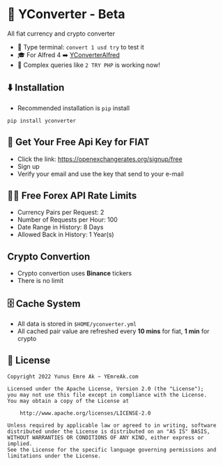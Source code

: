 # 💱 YConverter - Beta

All fiat currency and crypto converter

- 💚 Type terminal: `convert 1 usd try` to test it
- 🎓 For Alfred 4 ➡️ [YConverterAlfred](https://github.com/yedhrab/YConverterAlfred)
- 🎉 Complex queries like `2 TRY PHP` is working now!

## ⬇️  Installation

- Recommended installation is `pip` install

```
pip install yconverter
```

## 🔑 Get Your Free Api Key for FIAT

- Click the link: https://openexchangerates.org/signup/free
- Sign up
- Verify your email and use the key that send to your e-mail

## 👮‍♂️ Free Forex API Rate Limits

- Currency Pairs per Request: 2
- Number of Requests per Hour: 100
- Date Range in History: 8 Days
- Allowed Back in History: 1 Year(s)

## Crypto Convertion

- Crypto convertion uses **Binance** tickers
- There is no limit

## 🗄 Cache System

- All data is stored in `$HOME/yconverter.yml`
- All cached pair value are refreshed every **10 mins** for fiat, **1 min** for crypto

## 🪪  License

```
Copyright 2022 Yunus Emre Ak ~ YEmreAk.com

Licensed under the Apache License, Version 2.0 (the "License");
you may not use this file except in compliance with the License.
You may obtain a copy of the License at

    http://www.apache.org/licenses/LICENSE-2.0

Unless required by applicable law or agreed to in writing, software
distributed under the License is distributed on an "AS IS" BASIS,
WITHOUT WARRANTIES OR CONDITIONS OF ANY KIND, either express or implied.
See the License for the specific language governing permissions and
limitations under the License.
```
